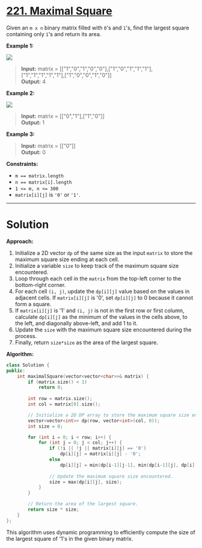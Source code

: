 # [221. Maximal Square](https://leetcode.com/problems/maximal-square/)

Given an `m x n` binary matrix filled with `0`'s and `1`'s, find the largest square containing only `1`'s and return its area.

**Example 1:**

![](https://assets.leetcode.com/uploads/2020/11/26/max1grid.jpg)

>**Input:** matrix = [["1","0","1","0","0"],["1","0","1","1","1"],["1","1","1","1","1"],["1","0","0","1","0"]]<br>
**Output:** 4

**Example 2:**

![](https://assets.leetcode.com/uploads/2020/11/26/max2grid.jpg)

>**Input:** matrix = [["0","1"],["1","0"]]<br>
**Output:** 1

**Example 3:**

>**Input:** matrix = [["0"]]<br>
**Output:** 0

**Constraints:**

- `m == matrix.length`
- `n == matrix[i].length`
- `1 <= m, n <= 300`
- `matrix[i][j]` is `'0'` or `'1'`.
---
# Solution

**Approach:**
1. Initialize a 2D vector `dp` of the same size as the input `matrix` to store the maximum square size ending at each cell.
2. Initialize a variable `size` to keep track of the maximum square size encountered.
3. Loop through each cell in the `matrix` from the top-left corner to the bottom-right corner.
4. For each cell `(i, j)`, update the `dp[i][j]` value based on the values in adjacent cells. If `matrix[i][j]` is '0', set `dp[i][j]` to 0 because it cannot form a square.
5. If `matrix[i][j]` is '1' and `(i, j)` is not in the first row or first column, calculate `dp[i][j]` as the minimum of the values in the cells above, to the left, and diagonally above-left, and add 1 to it.
6. Update the `size` with the maximum square size encountered during the process.
7. Finally, return `size*size` as the area of the largest square.

**Algorithm:**
```cpp
class Solution {
public:
    int maximalSquare(vector<vector<char>>& matrix) {
        if (matrix.size() < 1)
            return 0;
        
        int row = matrix.size();
        int col = matrix[0].size();

        // Initialize a 2D DP array to store the maximum square size ending at each cell.
        vector<vector<int>> dp(row, vector<int>(col, 0));
        int size = 0;

        for (int i = 0; i < row; i++) {
            for (int j = 0; j < col; j++) {
                if (!i || !j || matrix[i][j] == '0')
                    dp[i][j] = matrix[i][j] - '0';
                else
                    dp[i][j] = min(dp[i-1][j-1], min(dp[i-1][j], dp[i][j-1])) + 1;
                
                // Update the maximum square size encountered.
                size = max(dp[i][j], size);
            }
        }

        // Return the area of the largest square.
        return size * size;
    }
};
```

This algorithm uses dynamic programming to efficiently compute the size of the largest square of '1's in the given binary matrix.